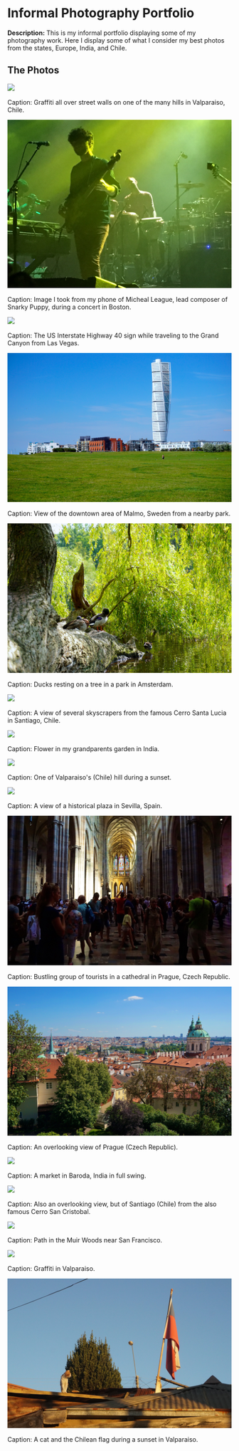 # Informal Photography Portfolio

**Description:** This is my informal portfolio displaying some of my photography work.
Here I display some of what I consider my best photos from the states, Europe, India, and Chile.

## The Photos

<img src="images/Image1.jpg?raw=true"/>

Caption: Graffiti all over street walls on one of the many hills in Valparaiso, Chile.

<img src="images/Image2.jpg?raw=true"/>

Caption: Image I took from my phone of Micheal League, lead composer of Snarky Puppy,
during a concert in Boston.

<img src="images/Image3.jpg?raw=true"/>

Caption: The US Interstate Highway 40 sign while traveling to the Grand Canyon from Las Vegas.

<img src="images/Image4.jpg?raw=true"/>

Caption: View of the downtown area of Malmo, Sweden from a nearby park.

<img src="images/Image5.jpg?raw=true"/>

Caption: Ducks resting on a tree in a park in Amsterdam.

<img src="images/Image6.jpg?raw=true"/>

Caption: A view of several skyscrapers from the famous Cerro Santa Lucia in Santiago, Chile.

<img src="images/Image7.jpg?raw=true"/>

Caption: Flower in my grandparents garden in India.

<img src="images/Image8.jpg?raw=true"/>

Caption: One of Valparaiso's (Chile) hill during a sunset.

<img src="images/Image9.jpg?raw=true"/>

Caption: A view of a historical plaza in Sevilla, Spain.

<img src="images/Image10.jpg?raw=true"/>

Caption: Bustling group of tourists in a cathedral in Prague, Czech Republic.

<img src="images/Image11.jpg?raw=true"/>

Caption: An overlooking view of Prague (Czech Republic).

<img src="images/image16.jpg?raw=true"/>

Caption: A market in Baroda, India in full swing.

<img src="images/Image12.jpg?raw=true"/>

Caption: Also an overlooking view, but of Santiago (Chile) from the also famous Cerro San Cristobal.

<img src="images/Image13.jpg?raw=true"/>

Caption: Path in the Muir Woods near San Francisco.

<img src="images/Image14.jpg?raw=true"/>

Caption: Graffiti in Valparaiso.

<img src="images/Image15.jpg?raw=true"/>

Caption: A cat and the Chilean flag during a sunset in Valparaiso.
